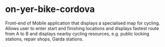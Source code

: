 # on-yer-bike-cordova
Front-end of Mobile application that displays a specialised map for cycling. Allows user to enter start and finishing locations and displays fastest route from A to B and displays nearby cycling resources, e.g. public locking stations, repair shops, Garda stations.
